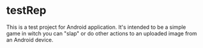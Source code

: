 # testRep
This is a test project for Android application. It's intended to be a simple game in witch you can "slap" or do other actions to an uploaded image from an Android device.
